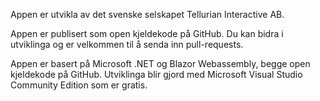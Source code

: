 ﻿Appen er utvikla av det svenske selskapet Tellurian Interactive AB.

Appen er publisert som open kjeldekode på GitHub. Du kan bidra i utviklinga og er velkommen til å senda inn pull-requests.

Appen er basert på Microsoft .NET og Blazor Webassembly, begge open kjeldekode på GitHub. 
Utviklinga blir gjord med Microsoft Visual Studio Community Edition som er gratis.